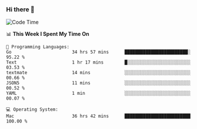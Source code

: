### Hi there 👋

<!--
**CrazyCollin/crazycollin** is a ✨ _special_ ✨ repository because its `README.md` (this file) appears on your GitHub profile.

Here are some ideas to get you started:

- 🔭 I’m currently working on ...
- 🌱 I’m currently learning ...
- 👯 I’m looking to collaborate on ...
- 🤔 I’m looking for help with ...
- 💬 Ask me about ...
- 📫 How to reach me: ...
- 😄 Pronouns: ...
- ⚡ Fun fact: ...
-->

<!--START_SECTION:waka-->
![Code Time](http://img.shields.io/badge/Code%20Time-5%2C495%20hrs%2015%20mins-blue)

📊 **This Week I Spent My Time On** 

```text
💬 Programming Languages: 
Go                       34 hrs 57 mins      ████████████████████████░   95.22 % 
Text                     1 hr 17 mins        █░░░░░░░░░░░░░░░░░░░░░░░░   03.53 % 
textmate                 14 mins             ░░░░░░░░░░░░░░░░░░░░░░░░░   00.66 % 
JSON5                    11 mins             ░░░░░░░░░░░░░░░░░░░░░░░░░   00.52 % 
YAML                     1 min               ░░░░░░░░░░░░░░░░░░░░░░░░░   00.07 % 

💻 Operating System: 
Mac                      36 hrs 42 mins      █████████████████████████   100.00 % 
```


<!--END_SECTION:waka-->
